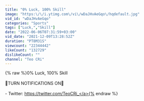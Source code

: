 ```yaml
---
title: "0% Luck, 100% Skill"
image: "https:\/\/i.ytimg.com\/vi\/wDaJHvAeGqo\/hqdefault.jpg"
vid_id: "wDaJHvAeGqo"
categories: "Sports"
tags: ["Luck,","Skill"]
date: "2022-06-06T07:31:59+03:00"
vid_date: "2021-12-09T13:28:52Z"
duration: "PT8M31S"
viewcount: "22344442"
likeCount: "132729"
dislikeCount: ""
channel: "Teo CRi"
---
```

{% raw %}0% Luck, 100% Skill<br /><br />🔔TURN NOTIFICATIONS ON🔔<br /><br />- Twitter: <a rel="nofollow" target="blank" href="https://twitter.com/TeoCRi_">https://twitter.com/TeoCRi_</a>{% endraw %}
